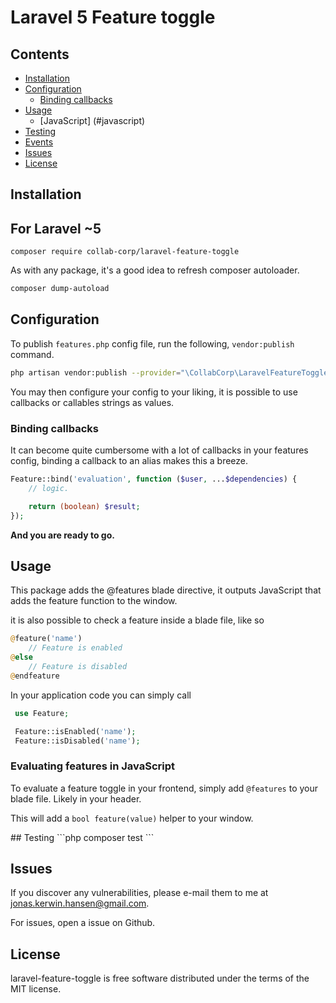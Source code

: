 # Laravel 5 Feature toggle

## Contents

- [Installation](#installation)
- [Configuration](#configuration)
    - [Binding callbacks](#binding_callbacks)
- [Usage](#usage)
    - [JavaScript] (#javascript)
- [Testing](#testing)
- [Events](#events)
- [Issues](#issues)
- [License](#license)

<a name="installation" />

## Installation

## For Laravel ~5

    composer require collab-corp/laravel-feature-toggle

As with any package, it's a good idea to refresh composer autoloader.
```bash
composer dump-autoload
```

<a name="configuration"/>

## Configuration

To publish `features.php` config file, run the following, `vendor:publish` command.

```bash
php artisan vendor:publish --provider="\CollabCorp\LaravelFeatureToggle\FeatureToggleServiceProvider"
```

You may then configure your config to your liking, it is possible to use callbacks or callables strings as values.

<a name="binding_callbacks" />

### Binding callbacks
It can become quite cumbersome with a lot of callbacks in your features config,
binding a callback to an alias makes this a breeze.

```php
Feature::bind('evaluation', function ($user, ...$dependencies) {
	// logic.

	return (boolean) $result;
});
```

**And you are ready to go.**

<a name="usage" />

## Usage
This package adds the @features blade directive, it outputs JavaScript that adds the feature function to the window.

it is also possible to check a feature inside a blade file, like so
```php
@feature('name')
	// Feature is enabled
@else
	// Feature is disabled
@endfeature
```

In your application code you can simply call 
```php
 use Feature;

 Feature::isEnabled('name');
 Feature::isDisabled('name');
```

<a name="javascript" />

### Evaluating features in JavaScript

To evaluate a feature toggle in your frontend, simply add ``` @features ``` to your blade file. Likely in your header.

This will add a ``` bool feature(value) ``` helper to your window.

<a name="testing" />
## Testing
```php
composer test
```

<a name="issues" />

## Issues 

If you discover any vulnerabilities, please e-mail them to me at jonas.kerwin.hansen@gmail.com.

For issues, open a issue on Github.

<a name="license" />

## License

laravel-feature-toggle is free software distributed under the terms of the MIT license.
